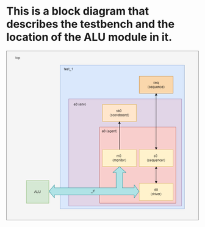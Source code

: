 # This is a block diagram that describes the testbench and the location of the ALU module in it.
![alt text](https://github.com/sever7788/UVM_ALU/blob/master/block-diagram.png)
